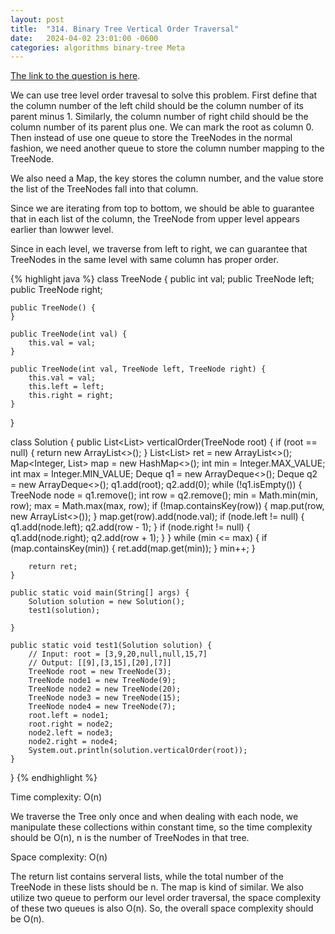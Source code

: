 ```yaml
---
layout: post
title:  "314. Binary Tree Vertical Order Traversal"
date:   2024-04-02 23:01:00 -0600
categories: algorithms binary-tree Meta
---
```


[The link to the question is here](https://leetcode.com/problems/binary-tree-vertical-order-traversal/description/).

We can use tree level order travesal to solve this problem. First define that the column number of the left child should be the column number of its parent minus 1. Similarly, the column number of right child should be the column number of its parent plus one. We can mark the root as column 0. Then instead of use one queue to store the TreeNodes in the normal fashion, we need another queue to store the column number mapping to the TreeNode.

We also need a Map, the key stores the column number, and the value store the list of the TreeNodes fall into that column.

Since we are iterating from top to bottom, we should be able to guarantee that in each list of the column, the TreeNode from upper level appears earlier than lowwer level.

Since in each level, we traverse from left to right, we can guarantee that TreeNodes in the same level with same column has proper order.

{% highlight java %}
class TreeNode {
    public int val;
    public TreeNode left;
    public TreeNode right;

    public TreeNode() {
    }

    public TreeNode(int val) {
        this.val = val;
    }

    public TreeNode(int val, TreeNode left, TreeNode right) {
        this.val = val;
        this.left = left;
        this.right = right;
    }
}

class Solution {
    public List<List<Integer>> verticalOrder(TreeNode root) {
        if (root == null) {
            return new ArrayList<>();
        }
        List<List<Integer>> ret = new ArrayList<>();
        Map<Integer, List<Integer>> map = new HashMap<>();
        int min = Integer.MAX_VALUE;
        int max = Integer.MIN_VALUE;
        Deque<TreeNode> q1 = new ArrayDeque<>();
        Deque<Integer> q2 = new ArrayDeque<>();
        q1.add(root);
        q2.add(0);
        while (!q1.isEmpty()) {
            TreeNode node = q1.remove();
            int row = q2.remove();
            min = Math.min(min, row);
            max = Math.max(max, row);
            if (!map.containsKey(row)) {
                map.put(row, new ArrayList<>());
            }
            map.get(row).add(node.val);
            if (node.left != null) {
                q1.add(node.left);
                q2.add(row - 1);
            }
            if (node.right != null) {
                q1.add(node.right);
                q2.add(row + 1);
            }
        }
        while (min <= max) {
            if (map.containsKey(min)) {
                ret.add(map.get(min));
            }
            min++;
        }

        return ret;
    }

    public static void main(String[] args) {
        Solution solution = new Solution();
        test1(solution);

    }

    public static void test1(Solution solution) {
        // Input: root = [3,9,20,null,null,15,7]
        // Output: [[9],[3,15],[20],[7]]
        TreeNode root = new TreeNode(3);
        TreeNode node1 = new TreeNode(9);
        TreeNode node2 = new TreeNode(20);
        TreeNode node3 = new TreeNode(15);
        TreeNode node4 = new TreeNode(7);
        root.left = node1;
        root.right = node2;
        node2.left = node3;
        node2.right = node4;
        System.out.println(solution.verticalOrder(root));
    }

}
{% endhighlight %}

Time complexity: O(n)

We traverse the Tree only once and when dealing with each node, we manipulate these collections within constant time, so the time complexity should be O(n), n is the number of TreeNodes in that tree.

Space complexity: O(n)

The return list contains serveral lists, while the total number of the TreeNode in these lists should be n. The map is kind of similar. We also utilize two queue to perform our level order traversal, the space complexity of these two queues is also O(n). So, the overall space complexity should be O(n).